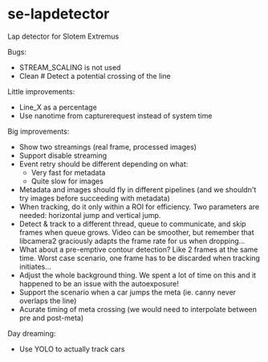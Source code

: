 # se-lapdetector
Lap detector for Slotem Extremus

Bugs:
* STREAM_SCALING is not used
* Clean                 # Detect a potential crossing of the line

Little improvements:
* Line_X as a percentage
* Use nanotime from capturerequest instead of system time

Big improvements:
* Show two streamings (real frame, processed images)
* Support disable streaming
* Event retry should be different depending on what:
  * Very fast for metadata
  * Quite slow for images
* Metadata and images should fly in different pipelines (and we shouldn't try images before succeeding with metadata)
* When tracking, do it only within a ROI for efficiency. Two parameters are needed: horizontal jump and vertical jump.
* Detect & track to a different thread, queue to communicate, and skip frames when queue grows. Video can be smoother, but remember that libcamera2 graciously adapts the frame rate for us when dropping...
* What about a pre-emptive contour detection? Like 2 frames at the same time. Worst case scenario, one frame has to be discarded when tracking initiates...
* Adjust the whole background thing. We spent a lot of time on this and it happened to be an issue with the autoexposure!
* Support the scenario when a car jumps the meta (ie. canny never overlaps the line)
* Acurate timing of meta crossing (we would need to interpolate between pre and post-meta)

Day dreaming:
* Use YOLO to actually track cars

